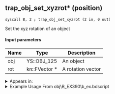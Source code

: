 ## trap_obj_set_xyzrot* (position)

`syscall 8, 2 ; trap_obj_set_xyzrot (2 in, 0 out)`

Set the xyz rotation of an object

#### Input parameters
| Name | Type | Description
|------|------|------------
| obj   | YS::OBJ_125   | An object
| rot   | kn::FVector *   | A rotation vector




<details>
	<summary>Appears in:</summary>
| filename | Entity (obj)
|----------|-------------
| obj\B_EX390\b_ex.bdscript       | ((B) Hooded Roxas)          
| obj\EH_G_EX120\g_ex.bdscript       | ((EH) Xemnas’s dragon missile (G_EX))          
| obj\EH_G_EX290\g_ex.bdscript       | ((EH) Speeder B (G_EX))          
| obj\P_EX100_KH1F\limi.bdscript       | ((P) Sora (Limit))          
| obj\P_EX100_NM_KH1F\limi.bdscript       | ((P) Sora (NM) (Limit))          
| obj\P_EX100_TR_KH1F\limi.bdscript       | ((P) Sora (TR) (Limit))          
| obj\P_EX100_WI_KH1F\limi.bdscript       | ((P) Sora (WI) (Limit))          
| obj\P_EX100_XM_KH1F\limi.bdscript       | ((P) Sora (XM) (Limit))          
| obj\W_EX010_ROXAS_DARK\w_ex.bdscript       | ((W) Roxas’s Oblivion)          
| obj\W_EX010_ROXAS_LIGHT\w_ex.bdscript       | ((W) Roxas’s Oathkeeper)          

</details>

<details>
	<summary>Example Usage From obj\B_EX390\b_ex.bdscript</summary>
```plaintext
L36929:
 pushFromPSp 16
 pushImmf 0
 pushFromFSp 0
 syscall 1, 201 ; trap_obj_dir (1 in, 1 out)
 memcpyToSp 16, 64
 pushFromPSp 64
 fetchValue 4
 pushFromFSp 32
 addf 
 pushImmf 0
 pushImmf 1
 gosub32 24, L6357
 pushFromFSp 0
 pushFromPSp 16
 syscall 8, 2 ; trap_obj_set_xyzrot (2 in, 0 out)
 jmp L36965
```
</details>

